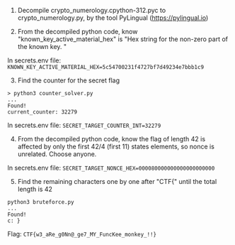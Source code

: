 1. Decompile crypto_numerology.cpython-312.pyc to crypto_numerology.py, by the tool PyLingual (https://pylingual.io)

2. From the decompiled python code, know "known_key_active_material_hex" is "Hex string for the non-zero part of the known key. "

In secrets.env file:
`KNOWN_KEY_ACTIVE_MATERIAL_HEX=5c54700231f4727bf7d49234e7bbb1c9`

3. Find the counter for the secret flag

```shell
> python3 counter_solver.py
...
Found!
current_counter: 32279
```

In secrets.env file:
`SECRET_TARGET_COUNTER_INT=32279`

4. From the decompiled python code, know the flag of length 42 is affected by only the first 42/4 (first 11) states elements, so nonce is unrelated. Choose anyone.

In secrets.env file:
`SECRET_TARGET_NONCE_HEX=000080000000000000000000`

5. Find the remaining characters one by one after "CTF{" until the total length is 42

```shell
python3 bruteforce.py
...
Found!
c: }
```

Flag:
`CTF{w3_aRe_g0Nn@_ge7_MY_FuncKee_monkey_!!}`
